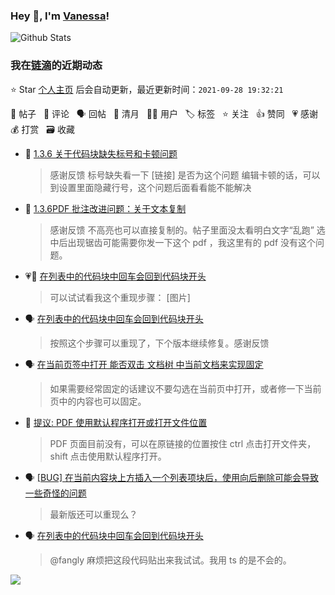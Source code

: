 ### Hey 👋, I'm [Vanessa](http://vanessa.b3log.org/)!

![Github Stats](https://github-readme-stats.vercel.app/api?username=Vanessa219&show_icons=true)

<!--events start -->

### 我在[链滴](https://ld246.com)的近期动态

⭐️ Star [个人主页](https://github.com/Vanessa219/Vanessa219) 后会自动更新，最近更新时间：`2021-09-28 19:32:21`

📝 帖子 &nbsp; 💬 评论 &nbsp; 🗣 回帖 &nbsp; 🌙 清月 &nbsp; 👨‍💻 用户 &nbsp; 🏷️ 标签 &nbsp; ⭐️ 关注 &nbsp; 👍 赞同 &nbsp; 💗 感谢 &nbsp; 💰 打赏 &nbsp; 🗃 收藏

* 💬 [1.3.6 关于代码块缺失标号和卡顿问题](https://ld246.com/article/1632795913562/comment/1632801792959#comments)

  > 感谢反馈 标号缺失看一下 [链接] 是否为这个问题 编辑卡顿的话，可以到设置里面隐藏行号，这个问题后面看看能不能解决
* 💬 [1.3.6PDF 批注改进问题：关于文本复制](https://ld246.com/article/1632713466411/comment/1632799197838#comments)

  > 感谢反馈 不高亮也可以直接复制的。帖子里面没太看明白文字“乱跑” 选中后出现锯齿可能需要你发一下这个 pdf ，我这里有的 pdf 没有这个问题。
* 💗💬 [在列表中的代码块中回车会回到代码块开头](https://ld246.com/article/1632315570102/comment/1632717072137#comments)

  > 可以试试看我这个重现步骤： [图片]
* 🗣 [在列表中的代码块中回车会回到代码块开头](https://ld246.com/article/1632315570102/comment/1632717072137#comments)

  > 按照这个步骤可以重现了，下个版本继续修复。感谢反馈
* 🗣 [在当前页签中打开 能否双击 文档树 中当前文档来实现固定](https://ld246.com/article/1632747853841/comment/1632797072490#comments)

  > 如果需要经常固定的话建议不要勾选在当前页中打开，或者修一下当前页中的内容也可以固定。
* 💬 [提议: PDF 使用默认程序打开或打开文件位置](https://ld246.com/article/1632760235771/comment/1632792636511#comments)

  > PDF 页面目前没有，可以在原链接的位置按住 ctrl 点击打开文件夹，shift 点击使用默认程序打开。
* 🗣 [[BUG] 在当前内容块上方插入一个列表项块后，使用向后删除可能会导致一些奇怪的问题](https://ld246.com/article/1632557910671/comment/1632705623481#comments)

  > 最新版还可以重现么？
* 🗣 [在列表中的代码块中回车会回到代码块开头](https://ld246.com/article/1632315570102/comment/1632581906792#comments)

  > @fangly 麻烦把这段代码贴出来我试试。我用 ts 的是不会的。


<!--events end -->

<a title="Hits" target="_blank" href="https://github.com/Vanessa219/Vanessa219"><img src="https://hits.b3log.org/Vanessa219/Vanessa219.svg"></a>
